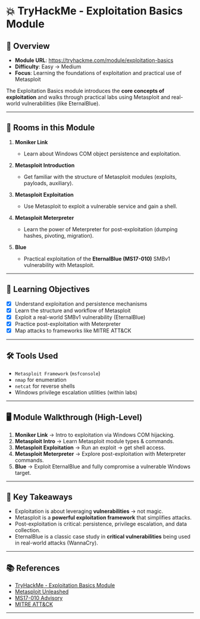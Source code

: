 # 💥 TryHackMe - Exploitation Basics Module

## 📖 Overview
- **Module URL**: https://tryhackme.com/module/exploitation-basics  
- **Difficulty**: Easy → Medium  
- **Focus**: Learning the foundations of exploitation and practical use of Metasploit  

The Exploitation Basics module introduces the **core concepts of exploitation** and walks through practical labs using Metasploit and real-world vulnerabilities (like EternalBlue).  

---

## 📂 Rooms in this Module
1. **Moniker Link**  
   - Learn about Windows COM object persistence and exploitation.  

2. **Metasploit Introduction**  
   - Get familiar with the structure of Metasploit modules (exploits, payloads, auxiliary).  

3. **Metasploit Exploitation**  
   - Use Metasploit to exploit a vulnerable service and gain a shell.  

4. **Metasploit Meterpreter**  
   - Learn the power of Meterpreter for post-exploitation (dumping hashes, pivoting, migration).  

5. **Blue**  
   - Practical exploitation of the **EternalBlue (MS17-010)** SMBv1 vulnerability with Metasploit.  

---

## 🎯 Learning Objectives
- [x] Understand exploitation and persistence mechanisms  
- [x] Learn the structure and workflow of Metasploit  
- [x] Exploit a real-world SMBv1 vulnerability (EternalBlue)  
- [x] Practice post-exploitation with Meterpreter  
- [x] Map attacks to frameworks like MITRE ATT&CK  

---

## 🛠️ Tools Used
- `Metasploit Framework` (`msfconsole`)  
- `nmap` for enumeration  
- `netcat` for reverse shells  
- Windows privilege escalation utilities (within labs)  

---

## 🖥️ Module Walkthrough (High-Level)
1. **Moniker Link** → Intro to exploitation via Windows COM hijacking.  
2. **Metasploit Intro** → Learn Metasploit module types & commands.  
3. **Metasploit Exploitation** → Run an exploit → get shell access.  
4. **Metasploit Meterpreter** → Explore post-exploitation with Meterpreter commands.  
5. **Blue** → Exploit EternalBlue and fully compromise a vulnerable Windows target.  

---

## 🏁 Key Takeaways
- Exploitation is about leveraging **vulnerabilities** → not magic.  
- Metasploit is a **powerful exploitation framework** that simplifies attacks.  
- Post-exploitation is critical: persistence, privilege escalation, and data collection.  
- EternalBlue is a classic case study in **critical vulnerabilities** being used in real-world attacks (WannaCry).  

---

## 📚 References
- [TryHackMe - Exploitation Basics Module](https://tryhackme.com/module/exploitation-basics)  
- [Metasploit Unleashed](https://www.offensive-security.com/metasploit-unleashed/)  
- [MS17-010 Advisory](https://learn.microsoft.com/en-us/security-updates/securitybulletins/2017/ms17-010)  
- [MITRE ATT&CK](https://attack.mitre.org/)  

---
